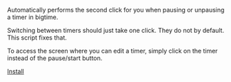 Automatically performs the second click for you when pausing or unpausing a timer in bigtime.

Switching between timers should just take one click. They do not by default. This script fixes that.

To access the screen where you can edit a timer, simply click on the timer instead of the pause/start button.

[Install](binki-bigtime-net-timer-quick-unpause.user.js?raw=1)

